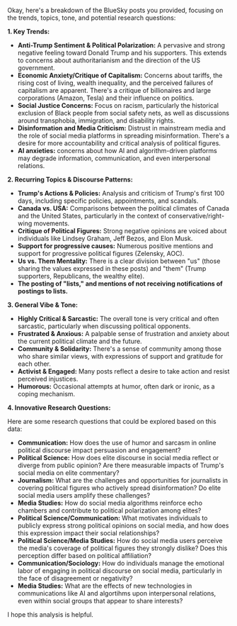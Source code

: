 Okay, here's a breakdown of the BlueSky posts you provided, focusing on the trends, topics, tone, and potential research questions:

**1. Key Trends:**

*   **Anti-Trump Sentiment & Political Polarization:** A pervasive and strong negative feeling toward Donald Trump and his supporters. This extends to concerns about authoritarianism and the direction of the US government.
*   **Economic Anxiety/Critique of Capitalism:** Concerns about tariffs, the rising cost of living, wealth inequality, and the perceived failures of capitalism are apparent. There's a critique of billionaires and large corporations (Amazon, Tesla) and their influence on politics.
*   **Social Justice Concerns:** Focus on racism, particularly the historical exclusion of Black people from social safety nets, as well as discussions around transphobia, immigration, and disability rights.
*   **Disinformation and Media Criticism:** Distrust in mainstream media and the role of social media platforms in spreading misinformation. There's a desire for more accountability and critical analysis of political figures.
*   **AI anxieties:** concerns about how AI and algorithm-driven platforms may degrade information, communication, and even interpersonal relations.

**2. Recurring Topics & Discourse Patterns:**

*   **Trump's Actions & Policies:** Analysis and criticism of Trump's first 100 days, including specific policies, appointments, and scandals.
*   **Canada vs. USA:** Comparisons between the political climates of Canada and the United States, particularly in the context of conservative/right-wing movements.
*   **Critique of Political Figures:** Strong negative opinions are voiced about individuals like Lindsey Graham, Jeff Bezos, and Elon Musk.
*   **Support for progressive causes:** Numerous positive mentions and support for progressive political figures (Zelensky, AOC).
*   **Us vs. Them Mentality:** There is a clear division between "us" (those sharing the values expressed in these posts) and "them" (Trump supporters, Republicans, the wealthy elite).
*   **The posting of "lists," and mentions of not receiving notifications of postings to lists.**

**3. General Vibe & Tone:**

*   **Highly Critical & Sarcastic:** The overall tone is very critical and often sarcastic, particularly when discussing political opponents.
*   **Frustrated & Anxious:** A palpable sense of frustration and anxiety about the current political climate and the future.
*   **Community & Solidarity:** There's a sense of community among those who share similar views, with expressions of support and gratitude for each other.
*   **Activist & Engaged:** Many posts reflect a desire to take action and resist perceived injustices.
*   **Humorous:** Occasional attempts at humor, often dark or ironic, as a coping mechanism.

**4. Innovative Research Questions:**

Here are some research questions that could be explored based on this data:

*   **Communication:** How does the use of humor and sarcasm in online political discourse impact persuasion and engagement?
*   **Political Science:** How does elite discourse in social media reflect or diverge from public opinion? Are there measurable impacts of Trump's social media on elite commentary?
*   **Journalism:** What are the challenges and opportunities for journalists in covering political figures who actively spread disinformation? Do elite social media users amplify these challenges?
*   **Media Studies:** How do social media algorithms reinforce echo chambers and contribute to political polarization among elites?
*   **Political Science/Communication:** What motivates individuals to publicly express strong political opinions on social media, and how does this expression impact their social relationships?
*   **Political Science/Media Studies:** How do social media users perceive the media's coverage of political figures they strongly dislike? Does this perception differ based on political affiliation?
*   **Communication/Sociology:** How do individuals manage the emotional labor of engaging in political discourse on social media, particularly in the face of disagreement or negativity?
*   **Media Studies:** What are the effects of new technologies in communications like AI and algortihms upon interpersonal relations, even within social groups that appear to share interests?

I hope this analysis is helpful.
